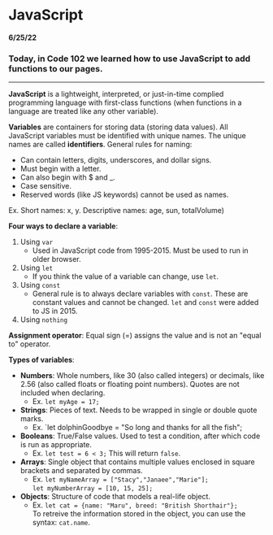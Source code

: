 # JavaScript
**6/25/22** 
### Today, in Code 102 we learned how to use JavaScript to add functions to our pages. 

---

**JavaScript** is a lightweight, interpreted, or just-in-time complied programming language with first-class functions (when functions in a language are treated like any other variable). <br>

**Variables** are containers for storing data (storing data values). All JavaScript variables must be identified with unique names. The unique names are called **identifiers**. General rules for naming:
- Can contain letters, digits, underscores, and dollar signs.
- Must begin with a letter. 
- Can also begin with $ and _.
- Case sensitive. 
- Reserved words (like JS keywords) cannot be used as names.

Ex. Short names: x, y. Descriptive names: age, sun, totalVolume)

**Four ways to declare a variable**:
1. Using `var`
    - Used in JavaScript code from 1995-2015. Must be used to run in older browser. 
2. Using `let`
    - If you think the value of a variable can change, use `let`.
3. Using `const`
    - General rule is to always declare variables with `const`. These are constant values and cannot be changed. `let` and `const` were added to JS in 2015.
4. Using `nothing`

**Assignment operator**: Equal sign (=) assigns the value and is not an "equal to" operator. 

**Types of variables**:
- **Numbers**: Whole numbers, like 30 (also called integers) or decimals, like 2.56 (also called floats or floating point numbers). Quotes are not included when declaring. 
    - Ex. `let myAge = 17;`
- **Strings**: Pieces of text. Needs to be wrapped in single or double quote marks. 
    - Ex. `let dolphinGoodbye = "So long and thanks for all the fish";
- **Booleans**: True/False values. Used to test a condition, after which code is run as appropriate. 
    - Ex. `let test = 6 < 3;` This will return `false`.
- **Arrays**: Single object that contains multiple values enclosed in square brackets and separated by commas. 
    - Ex. `let myNameArray = ["Stacy","Janaee","Marie"];` <br>
    `let myNumberArray = [10, 15, 25];`
- **Objects**: Structure of code that models a real-life object. 
    - Ex. `let cat = {name: "Maru", breed: "British Shorthair"};`<br>
    To retreive the information stored in the object, you can use the syntax: `cat.name`.